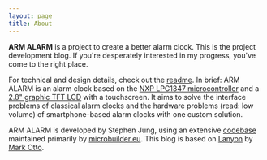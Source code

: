 ```yaml
---
layout: page
title: About
---
```


**ARM ALARM** is a project to create a better alarm clock. This is the project development blog. If you're desperately interested in my progress, you've come to the right place.

For technical and design details, check out the [readme](http://github.com/tummychow/arm-alarm/blob/arm-alarm/README.md). In brief: ARM ALARM is an alarm clock based on the [NXP LPC1347 microcontroller](http://www.nxp.com/pip/LPC1347FBD48.html) and a [2.8" graphic TFT LCD](http://adafru.it/376) with a touchscreen. It aims to solve the interface problems of classical alarm clocks and the hardware problems (read: low volume) of smartphone-based alarm clocks with one custom solution.

ARM ALARM is developed by Stephen Jung, using an extensive [codebase](http://github.com/microbuilder/LPC11U_LPC13U_CodeBase) maintained primarily by [microbuilder.eu](http://github.com/microbuilder). This blog is based on [Lanyon](http://github.com/poole/lanyon) by [Mark Otto](http://github.com/mdo).
